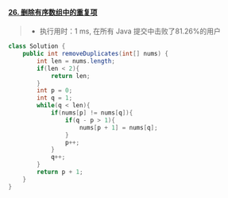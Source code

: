 #### [26. 删除有序数组中的重复项](https://leetcode-cn.com/problems/remove-duplicates-from-sorted-array/)

> - 执行用时：1 ms, 在所有 Java 提交中击败了81.26%的用户

```java
class Solution {
    public int removeDuplicates(int[] nums) {
        int len = nums.length;
        if(len < 2){
            return len;
        }
        int p = 0;
        int q = 1;
        while(q < len){
            if(nums[p] != nums[q]){
                if(q - p > 1){
                    nums[p + 1] = nums[q];
                }
                p++;
            }
            q++;
        }
        return p + 1;
    }
}
```

